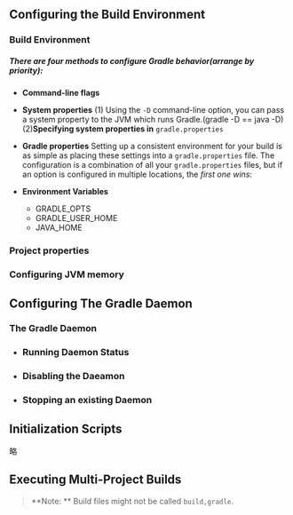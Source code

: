 ## Configuring the Build Environment

### Build Environment

##### There are four methods to configure Gradle behavior(arrange by priority):

- **Command-line flags**
- **System properties**
  (1) Using the `-D` command-line option, you can pass a system property to the JVM which runs Gradle.(gradle -D == java -D)
  (2)**Specifying system properties in** `gradle.properties`

- **Gradle properties**
  Setting up a consistent environment for your build is as simple as placing these settings into a `gradle.properties` file. The configuration is a combination of all your `gradle.properties` files, but if an option is configured in multiple locations, the *first one wins*:
- **Environment Variables**
  - GRADLE_OPTS
  - GRADLE_USER_HOME
  - JAVA_HOME

### Project properties

### Configuring JVM memory



## Configuring The Gradle Daemon

### The Gradle Daemon

- ### Running Daemon Status

- ### Disabling the Daeamon

- ### Stopping an existing Daemon



## Initialization Scripts

略

## Executing Multi-Project Builds

> **Note: ** Build files might not be called `build,gradle`.





### 
